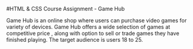 #HTML & CSS Course Assignment - Game Hub

Game Hub is an online shop where users can purchase video games for variety of devices. 
Game Hub offers a wide selection of games at competitive price , along with option to 
sell or trade games they have finished playing.
The target audience is users 18 to 25.
